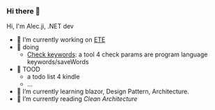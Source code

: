 ### Hi there 👋

<!--
**JiChao99/jichao99** is a ✨ _special_ ✨ repository because its `README.md` (this file) appears on your GitHub profile.

Here are some ideas to get you started:

- 🔭 I’m currently working on ...
- 🌱 I’m currently learning ...
- 👯 I’m looking to collaborate on ...
- 🤔 I’m looking for help with ...
- 💬 Ask me about ...
- 📫 How to reach me: ...
- 😄 Pronouns: ...
- ⚡ Fun fact: ...
-->

Hi, I'm Alec.ji, .NET dev

- 🔭 I’m currently working on [ETE](https://github.com/e-t-e)
- 🎯 doing
  - [Check keywords](https://github.com/jichao99/check-keywords): a tool 4 check params are program language keywords/saveWords
- 📌 TOOD
  - a todo list 4 kindle
  - ...
- 🌱 I’m currently learning blazor, Design Pattern, Architecture.
- 📖 I’m currently reading *Clean Architecture*
<!-- - 🤔 I'm looking for help in life, not just living -->

<!--  ![Github Stats](https://github-readme-stats.vercel.app/api?username=jichao99&show_icons=true) -->
